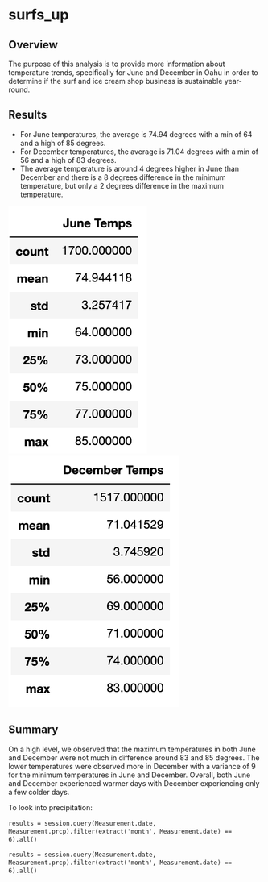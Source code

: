 # surfs_up

## Overview
The purpose of this analysis is to provide more information about temperature trends, specifically for June and December in Oahu in order to determine if the surf and ice cream shop business is sustainable year-round.

## Results
- For June temperatures, the average is 74.94 degrees with a min of 64 and a high of 85 degrees.
- For December temperatures, the average is 71.04 degrees with a min of 56 and a high of 83 degrees. 
- The average temperature is around 4 degrees higher in June than December and there is a 8 degrees difference in the minimum temperature, but only a 2 degrees difference in the maximum temperature. 

![June_Temps](Resources/June_Temps.png)
![Dec_Temps](Resources/Dec_Temps.png)

## Summary

On a high level, we observed that the maximum temperatures in both June and December were not much in difference around 83 and 85 degrees. The lower temperatures were observed more in December with a variance of 9 for the minimum temperatures in June and December. Overall, both June and December experienced warmer days with December experiencing only a few colder days.

To look into precipitation:
```
results = session.query(Measurement.date, Measurement.prcp).filter(extract('month', Measurement.date) == 6).all()
```

```
results = session.query(Measurement.date, Measurement.prcp).filter(extract('month', Measurement.date) == 6).all()
```